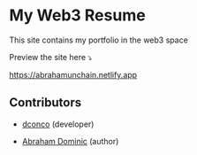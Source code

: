 # My Web3 Resume

This site contains my portfolio in the web3 space

Preview the site here ⤵️

https://abrahamunchain.netlify.app

## Contributors

- [dconco](https://dconco.dev) (developer)
  
- [Abraham Dominic](https://github.com/abrahamdominic) (author)
